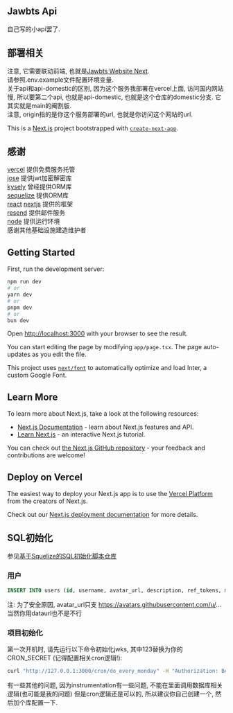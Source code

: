 ## Jawbts Api
自己写的小api罢了.  

## 部署相关

注意, 它需要联动前端, 也就是[Jawbts Website Next](https://github.com/winsrewu/jawbts-website-next/).  
请参照.env.example文件配置环境变量.  
关于api和api-domestic的区别, 因为这个服务我部署在vercel上面, 访问国内网站慢, 所以要第二个api, 也就是api-domestic, 也就是这个仓库的domestic分支. 它其实就是main的阉割版.  
注意, origin指的是你这个服务部署的url, 也就是你访问这个网站的url.  

This is a [Next.js](https://nextjs.org/) project bootstrapped with [`create-next-app`](https://github.com/vercel/next.js/tree/canary/packages/create-next-app).

## 感谢
[vercel](https://vercel.com/) 提供免费服务托管  
[jose](https://www.npmjs.com/package/jose) 提供jwt加密解密库  
[kysely](https://www.npmjs.com/package/kysely) 曾经提供ORM库  
[sequelize](https://www.npmjs.com/package/sequelize) 提供ORM库  
[react](https://reactjs.org/) [nextjs](https://nextjs.org/) 提供的框架  
[resend](https://resend.com/) 提供邮件服务  
[node](https://nodejs.org/zh-cn/) 提供运行环境  
感谢其他基础设施建造维护者  

## Getting Started

First, run the development server:

```bash
npm run dev
# or
yarn dev
# or
pnpm dev
# or
bun dev
```

Open [http://localhost:3000](http://localhost:3000) with your browser to see the result.

You can start editing the page by modifying `app/page.tsx`. The page auto-updates as you edit the file.

This project uses [`next/font`](https://nextjs.org/docs/basic-features/font-optimization) to automatically optimize and load Inter, a custom Google Font.

## Learn More

To learn more about Next.js, take a look at the following resources:

- [Next.js Documentation](https://nextjs.org/docs) - learn about Next.js features and API.
- [Learn Next.js](https://nextjs.org/learn) - an interactive Next.js tutorial.

You can check out [the Next.js GitHub repository](https://github.com/vercel/next.js/) - your feedback and contributions are welcome!

## Deploy on Vercel

The easiest way to deploy your Next.js app is to use the [Vercel Platform](https://vercel.com/new?utm_medium=default-template&filter=next.js&utm_source=create-next-app&utm_campaign=create-next-app-readme) from the creators of Next.js.

Check out our [Next.js deployment documentation](https://nextjs.org/docs/deployment) for more details.

## SQL初始化
参见[基于Squelize的SQL初始化脚本仓库](https://github.com/JwbFut/jawbts-api-next-db/)
### 用户
```sql
INSERT INTO users (id, username, avatar_url, description, ref_tokens, music_data, async_key) VALUES (78122384,'winsrewu','https://avatars.githubusercontent.com/u/78122384?v=4','','[]', '[]', '{"music_data":"0"}');
```
注: 为了安全原因, avatar_url只支 https://avatars.githubusercontent.com/u/...  当然你用dataurl也不是不行  

### 项目初始化
第一次开机时, 请先运行以下命令初始化jwks, 其中123替换为你的CRON_SECRET (记得配置相关cron逻辑!):
```bash
curl "http://127.0.0.1:3000/cron/do_every_monday" -H "Authorization: Bearer 123"
```
有一些其他的问题, 因为instrumentation有一些问题, 不能在里面调用数据库相关逻辑(也可能是我的问题)
但是cron逻辑还是可以的, 所以建议你自己创建一个, 然后加个库配置一下. 
